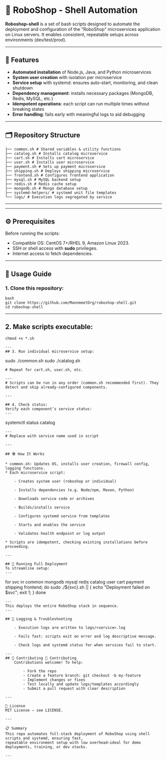 # 🛒 RoboShop - Shell Automation

**Roboshop-shell** is a set of bash scripts designed to automate the deployment and configuration of the "RoboShop" microservices application on Linux servers. It enables consistent, repeatable setups across environments (dev/test/prod).

---

## 🚀 Features

- **Automated installation** of Node.js, Java, and Python microservices
- **System user creation** with isolation per microservice
- **Service setup** with systemd: ensures auto-start, monitoring, and clean shutdown
- **Dependency management**: installs necessary packages (MongoDB, Redis, MySQL, etc.)
- **Idempotent operations**: each script can run multiple times without breaking states
- **Error handling**: fails early with meaningful logs to aid debugging

---

## 🗂️ Repository Structure

```
├── common.sh # Shared variables & utility functions
├── catalog.sh # Installs catalog microservice
├── cart.sh # Installs cart microservice
├── user.sh # Installs user microservice
├── payment.sh # Sets up payment microservice
├── shipping.sh # Deploys shipping microservice
├── frontend.sh # Configures frontend application
├── mysql.sh # MySQL backend setup
├── redis.sh # Redis cache setup
├── mongodb.sh # Mongo database setup
├── systemd-helpers/ # systemd unit file templates
└── logs/ # Execution logs segregated by service
```
---


---

## ⚙️ Prerequisites

Before running the scripts:

- Compatible OS: CentOS 7+/RHEL 9, Amazon Linux 2023.
- SSH or shell access with **sudo** privileges.
- Internet access to fetch dependencies.

---

## 🧩 Usage Guide

### 1. Clone this repository:
```
bash
git clone https://github.com/MannmeetOrg/roboshop-shell.git
cd roboshop-shell
```
---

## 2. Make scripts executable:
```
chmod +x *.sh

---
## 3. Run individual microservice setup:

```
  sudo ./common.sh
  sudo ./catalog.sh
```
# Repeat for cart.sh, user.sh, etc.

---
# Scripts can be run in any order (common.sh recommended first). They detect and skip already-configured components.

---

## 4. Check status:
Verify each component’s service status:
---
```
  systemctl status catalog
```
---
# Replace with service name used in script

---

## 🛠️ How It Works

* common.sh: Updates OS, installs user creation, firewall config, logging functions.
* Each microservice script:

    - Creates system user (roboshop or individual)
    
    - Installs dependencies (e.g. Node/npm, Maven, Python)
    
    - Downloads service code or archives
    
    - Builds/installs service
    
    - Configures systemd service from templates
    
    - Starts and enables the service
    
    - Validates health endpoint or log output

* Scripts are idempotent, checking existing installations before proceeding.

---

## 🧪 Running Full Deployment
To streamline setup:
---
``` 
for svc in common mongodb mysql redis catalog user cart payment shipping frontend; do
sudo ./${svc}.sh || { echo "Deployment failed on $svc"; exit 1; }
done
```
---
This deploys the entire RoboShop stack in sequence.
---

## 📄 Logging & Troubleshooting

    - Execution logs are written to logs/<service>.log
    
    - Fails fast: scripts exit on error and log descriptive message.
    
    - Check logs and systemd status for when services fail to start.

---
## 🤝 Contributing 👥 Contributing
    Contributions welcome! To help:
    
        - Fork the repo
        - Create a feature branch: git checkout -b my-feature
        - Implement changes or fixes
        - Test locally and update logs/templates accordingly
        - Submit a pull request with clear description

---

📜 License
MIT License – see LICENSE.

---

📋 Summary
This repo automates full-stack deployment of RoboShop using shell scripts and systemd, ensuring fast, 
repeatable environment setup with low overhead—ideal for demo deployments, training, or dev stacks.

---